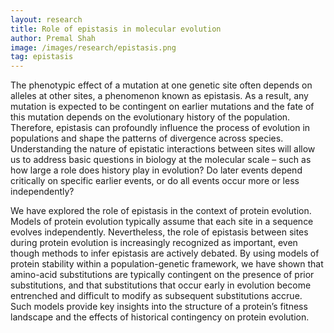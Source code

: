 ```yaml
---
layout: research
title: Role of epistasis in molecular evolution
author: Premal Shah
image: /images/research/epistasis.png
tag: epistasis
---
```


The phenotypic effect of a mutation at one genetic site often depends on alleles at other sites, a phenomenon known as epistasis. As a result, any mutation is expected to be contingent on earlier mutations and the fate of this mutation  depends on the evolutionary history of the population. Therefore, epistasis can profoundly influence the process of evolution in populations and shape the patterns of divergence across species. Understanding the nature of epistatic interactions between sites will allow us to address basic questions in biology at the molecular scale – such as how large a role does history play in evolution? Do later events depend critically on specific earlier events, or do all events occur more or less independently?

We have explored the role of epistasis in the context of protein evolution. Models of protein evolution typically assume that each site in a sequence evolves independently. Nevertheless, the role of epistasis between sites during protein evolution is increasingly recognized as important, even though methods to infer epistasis are actively debated. By using models of protein stability within a population-genetic framework, we have shown that amino-acid substitutions are typically contingent on the presence of prior substitutions, and that substitutions that occur early in evolution become entrenched and difficult to modify as subsequent substitutions accrue. Such models provide key insights into the structure of a protein’s fitness landscape and the effects of historical contingency on protein evolution.
